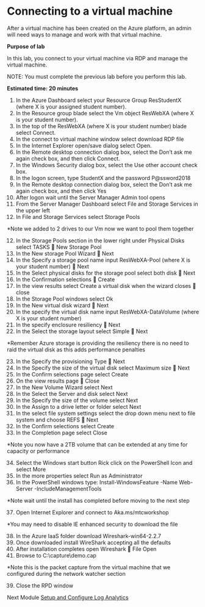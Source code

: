 # Connecting to a virtual machine #

After a virtual machine has been created on the Azure platform, an admin will need ways to manage and work with that virtual machine.

**Purpose of lab**

In this lab, you connect to your virtual machine via RDP and manage the virtual machine.

NOTE: You must complete the previous lab before you perform this lab.

**Estimated time: 20 minutes**

1.	In the Azure Dashboard select your Resource Group ResStudentX (where X is your assigned student number).
1. In the Resource group blade select the Vm object ResWebXA (where X is your student number).
2. In the top of the ResWebXA (where X is your student number) blade select Connect.
3. In the connect to virtual machine window select download RDP file
4. In the Internet Explorer open/save dialog select Open.
5. In the Remote desktop connection dialog box, select the Don’t ask me again check box, and then click Connect.
6. In the Windows Security dialog box, select the Use other account check box.
7. In the logon screen, type StudentX and the password P@ssword2018
8. In the Remote desktop connection dialog box, select the Don’t ask me again check box, and then click Yes
9. After logon wait until the Server Manager Admin tool opens
10. From the Server Manager Dashboard select File and Storage Services in the upper left
11. In File and Storage Services select Storage Pools

*Note we added to 2 drives to our Vm now we want to pool them together

12. In the Storage Pools section in the lower right under Physical Disks select TASKS  New Storage Pool
13. In the New storage Pool Wizard  Next
14. In the Specify a storage pool name input ResWebXA-Pool (where X is your student number)  Next
15. In the Select physical disks for the storage pool select both disk  Next
16. In the Confirmation selections  Create
17. In the view results select Create a virtual disk when the wizard closes  close
18. In the Storage Pool windows select Ok
19. In the New virtual disk wizard  Next
20. In the specify the virtual disk name input ResWebXA-DataVolume (where X is your student number)
21. In the specify enclosure resiliency  Next
22. In the Select the storage layout select Simple  Next

*Remember Azure storage is providing the resiliency there is no need to raid the virtual disk as this adds performance penalties

23. In the Specify the provisioning Type  Next
24. In the Specify the size of the virtual disk select Maximum size  Next 
25. In the Confirm selections page select Create
26. On the view results page  Close
27. In the New Volume Wizard select Next
28. In the Select the Server and disk select Next 
29. In the Specify the size of the volume select Next 
30. In the Assign to a drive letter or folder select Next
31. In the select file system settings select the drop down menu next to file system and choose REFS  Next
32. In the Confirm selections select Create
33. In the Completion page select Close

*Note you now have a 2TB volume that can be extended at any time for capacity or performance 

34. Select the Windows start button Rick click on the PowerShell Icon and select More
35. In the more properties select Run as Administrator
36. In the PowerShell windows type:
 Install-WindowsFeature  -Name Web-Server  -IncludeManagementTools

*Note wait until the install has completed before moving to the next step

37. Open Internet Explorer and connect to Aka.ms/mtcworkshop 

*You may need to disable IE enhanced security to download the file

38. In the Azure IaaS folder download Wireshark-win64-2.2.7
39. Once downloaded install WireShark accepting all the defaults
40. After installation completes open Wireshark  File Open
41. Browse to C:\capture\demo.cap

*Note this is the packet capture from the virtual machine that we configured during the network watcher section

39. Close the RPD window

Next Module [Setup and Configure Log Analytics](Modules/loganaltyics.md)